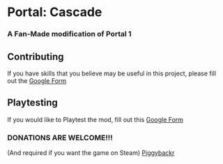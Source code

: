 # Portal: Cascade
### A Fan-Made modification of Portal 1

## Contributing
If you have skills that you believe may be useful in this project, please fill out the [Google Form](https://docs.google.com/forms/d/e/1FAIpQLSfPb7P9DiBDeH9oOP5VePDfwPlDil5YxL7OAeIcwnW-WmfHtw/viewform?usp=dialog)

## Playtesting
If you would like to Playtest the mod, fill out this [Google Form](https://docs.google.com/forms/d/e/1FAIpQLSfCrT-OSzTWDFE28LZZI2qpDg9iHZOvGh2bcE7k7aAxDeA31A/viewform?usp=dialog)

### DONATIONS ARE WELCOME!!!
(And required if you want the game on Steam)
[Piggybackr](https://www.piggybackr.com/users/dk865/fundraisers/portal-cascade/public)

